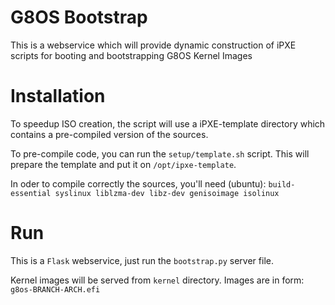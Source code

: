# G8OS Bootstrap
This is a webservice which will provide dynamic construction of iPXE scripts for booting and bootstrapping G8OS Kernel Images

# Installation
To speedup ISO creation, the script will use a iPXE-template directory which contains a pre-compiled version of the sources.

To pre-compile code, you can run the `setup/template.sh` script.
This will prepare the template and put it on `/opt/ipxe-template`.

In oder to compile correctly the sources, you'll need (ubuntu): `build-essential syslinux liblzma-dev libz-dev genisoimage isolinux`

# Run
This is a `Flask` webservice, just run the `bootstrap.py` server file.

Kernel images will be served from `kernel` directory. Images are in form: `g8os-BRANCH-ARCH.efi`

